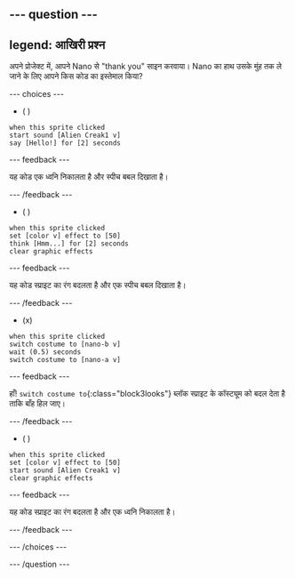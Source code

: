 
--- question ---
---
legend: आखिरी प्रश्न
---

अपने प्रोजेक्ट में, आपने Nano से "thank you" साइन करवाया। Nano का हाथ उसके मुंह तक ले जाने के लिए आपने किस कोड का इस्तेमाल किया?

--- choices ---

- ( )
```blocks3
when this sprite clicked
start sound [Alien Creak1 v]
say [Hello!] for [2] seconds 
```

  --- feedback ---

यह कोड एक ध्वनि निकालता है और स्पीच बबल दिखाता है।

  --- /feedback ---

- ( )
```blocks3
when this sprite clicked
set [color v] effect to [50] 
think [Hmm...] for [2] seconds 
clear graphic effects 
```

  --- feedback ---

यह कोड स्प्राइट का रंग बदलता है और एक स्पीच बबल दिखाता है।

  --- /feedback ---

- (x)
```blocks3
when this sprite clicked
switch costume to [nano-b v] 
wait (0.5) seconds
switch costume to [nano-a v]
```

  --- feedback ---

हाँ! `switch costume to`{:class="block3looks"} ब्लॉक स्प्राइट के कॉस्ट्यूम को बदल देता है ताकि बाँह हिल जाए।

  --- /feedback ---

- ( )
```blocks3
when this sprite clicked
set [color v] effect to [50]
start sound [Alien Creak1 v] 
clear graphic effects 
```

  --- feedback ---

यह कोड स्प्राइट का रंग बदलता है और एक ध्वनि निकालता है।

  --- /feedback ---

--- /choices ---

--- /question ---
